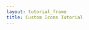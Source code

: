 ```yaml
---
layout: tutorial_frame
title: Custom Icons Tutorial
---
```

<script>
	var map = L.map('map').setView([51.5, -0.09], 13);

	L.tileLayer('https://tile.openstreetmap.org/{z}/{x}/{y}.png', {
		attribution: '&copy; <a href="https://www.openstreetmap.org/copyright">OpenStreetMap</a> contributors'
	}).addTo(map);

	var LeafIcon = L.Icon.extend({
		options: {
			shadowUrl: 'leaf-shadow.png',
			iconSize:     [38, 95],
			shadowSize:   [50, 64],
			iconAnchor:   [22, 94],
			shadowAnchor: [4, 62],
			popupAnchor:  [-3, -76]
		}
	});

	var greenIcon = new LeafIcon({iconUrl: 'leaf-green.png'});

	var mGreen = L.marker([51.5, -0.09], {icon: greenIcon}).addTo(map);

</script>
